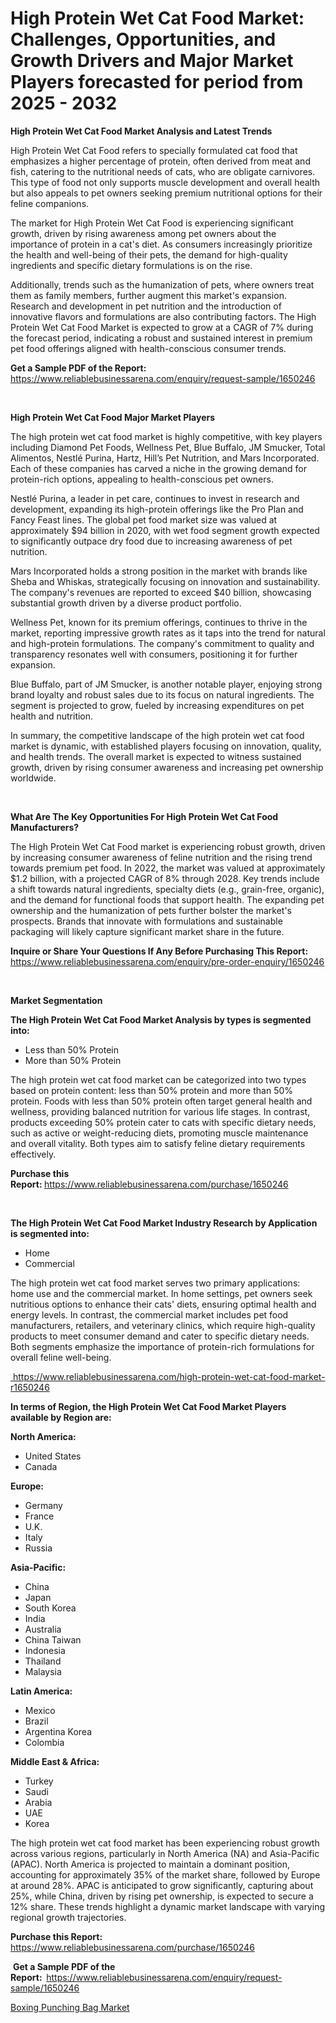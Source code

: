 <p><h1>High Protein Wet Cat Food Market: Challenges, Opportunities, and Growth Drivers and Major Market Players forecasted for period from 2025 - 2032</h1></p><p><strong>High Protein Wet Cat Food Market Analysis and Latest Trends</strong></p>
<p><p>High Protein Wet Cat Food refers to specially formulated cat food that emphasizes a higher percentage of protein, often derived from meat and fish, catering to the nutritional needs of cats, who are obligate carnivores. This type of food not only supports muscle development and overall health but also appeals to pet owners seeking premium nutritional options for their feline companions.</p><p>The market for High Protein Wet Cat Food is experiencing significant growth, driven by rising awareness among pet owners about the importance of protein in a cat's diet. As consumers increasingly prioritize the health and well-being of their pets, the demand for high-quality ingredients and specific dietary formulations is on the rise. </p><p>Additionally, trends such as the humanization of pets, where owners treat them as family members, further augment this market's expansion. Research and development in pet nutrition and the introduction of innovative flavors and formulations are also contributing factors. The High Protein Wet Cat Food Market is expected to grow at a CAGR of 7% during the forecast period, indicating a robust and sustained interest in premium pet food offerings aligned with health-conscious consumer trends.</p></p>
<p><strong>Get a Sample PDF of the Report:&nbsp;</strong> <a href="https://www.reliablebusinessarena.com/enquiry/request-sample/1650246?utm_campaign=1912&utm_medium=2&utm_source=Github&utm_content=ia&utm_term=06022025&utm_id=high-protein-wet-cat-food">https://www.reliablebusinessarena.com/enquiry/request-sample/1650246</a></p>
<p>&nbsp;</p>
<p><strong>High Protein Wet Cat Food Major Market Players</strong></p>
<p><p>The high protein wet cat food market is highly competitive, with key players including Diamond Pet Foods, Wellness Pet, Blue Buffalo, JM Smucker, Total Alimentos, Nestlé Purina, Hartz, Hill’s Pet Nutrition, and Mars Incorporated. Each of these companies has carved a niche in the growing demand for protein-rich options, appealing to health-conscious pet owners.</p><p>Nestlé Purina, a leader in pet care, continues to invest in research and development, expanding its high-protein offerings like the Pro Plan and Fancy Feast lines. The global pet food market size was valued at approximately $94 billion in 2020, with wet food segment growth expected to significantly outpace dry food due to increasing awareness of pet nutrition.</p><p>Mars Incorporated holds a strong position in the market with brands like Sheba and Whiskas, strategically focusing on innovation and sustainability. The company's revenues are reported to exceed $40 billion, showcasing substantial growth driven by a diverse product portfolio.</p><p>Wellness Pet, known for its premium offerings, continues to thrive in the market, reporting impressive growth rates as it taps into the trend for natural and high-protein formulations. The company's commitment to quality and transparency resonates well with consumers, positioning it for further expansion.</p><p>Blue Buffalo, part of JM Smucker, is another notable player, enjoying strong brand loyalty and robust sales due to its focus on natural ingredients. The segment is projected to grow, fueled by increasing expenditures on pet health and nutrition.</p><p>In summary, the competitive landscape of the high protein wet cat food market is dynamic, with established players focusing on innovation, quality, and health trends. The overall market is expected to witness sustained growth, driven by rising consumer awareness and increasing pet ownership worldwide.</p></p>
<p>&nbsp;</p>
<p><strong>What Are The Key Opportunities For High Protein Wet Cat Food Manufacturers?</strong></p>
<p><p>The High Protein Wet Cat Food market is experiencing robust growth, driven by increasing consumer awareness of feline nutrition and the rising trend towards premium pet food. In 2022, the market was valued at approximately $1.2 billion, with a projected CAGR of 8% through 2028. Key trends include a shift towards natural ingredients, specialty diets (e.g., grain-free, organic), and the demand for functional foods that support health. The expanding pet ownership and the humanization of pets further bolster the market's prospects. Brands that innovate with formulations and sustainable packaging will likely capture significant market share in the future.</p></p>
<p><strong>Inquire or Share Your Questions If Any Before Purchasing This Report:</strong> <a href="https://www.reliablebusinessarena.com/enquiry/pre-order-enquiry/1650246?utm_campaign=1912&utm_medium=2&utm_source=Github&utm_content=ia&utm_term=06022025&utm_id=high-protein-wet-cat-food">https://www.reliablebusinessarena.com/enquiry/pre-order-enquiry/1650246</a></p>
<p>&nbsp;</p>
<p><strong>Market Segmentation</strong></p>
<p><strong>The High Protein Wet Cat Food Market Analysis by types is segmented into:</strong></p>
<p><ul><li>Less than 50% Protein</li><li>More than 50% Protein</li></ul></p>
<p><p>The high protein wet cat food market can be categorized into two types based on protein content: less than 50% protein and more than 50% protein. Foods with less than 50% protein often target general health and wellness, providing balanced nutrition for various life stages. In contrast, products exceeding 50% protein cater to cats with specific dietary needs, such as active or weight-reducing diets, promoting muscle maintenance and overall vitality. Both types aim to satisfy feline dietary requirements effectively.</p></p>
<p><strong>Purchase this Report:&nbsp;</strong><a href="https://www.reliablebusinessarena.com/purchase/1650246?utm_campaign=1912&utm_medium=2&utm_source=Github&utm_content=ia&utm_term=06022025&utm_id=high-protein-wet-cat-food">https://www.reliablebusinessarena.com/purchase/1650246</a></p>
<p>&nbsp;</p>
<p><strong>The High Protein Wet Cat Food Market Industry Research by Application is segmented into:</strong></p>
<p><ul><li>Home</li><li>Commercial</li></ul></p>
<p><p>The high protein wet cat food market serves two primary applications: home use and the commercial market. In home settings, pet owners seek nutritious options to enhance their cats' diets, ensuring optimal health and energy levels. In contrast, the commercial market includes pet food manufacturers, retailers, and veterinary clinics, which require high-quality products to meet consumer demand and cater to specific dietary needs. Both segments emphasize the importance of protein-rich formulations for overall feline well-being.</p></p>
<p><a href="https://www.reliablebusinessarena.com/high-protein-wet-cat-food-market-r1650246?utm_campaign=1912&utm_medium=2&utm_source=Github&utm_content=ia&utm_term=06022025&utm_id=high-protein-wet-cat-food">&nbsp;https://www.reliablebusinessarena.com/high-protein-wet-cat-food-market-r1650246</a></p>
<p><strong>In terms of Region, the High Protein Wet Cat Food Market Players available by Region are:</strong></p>
<p>
    <p> <strong> North America: </strong>
        <ul>
            <li>United States</li>
            <li>Canada</li>
        </ul>
        </p> 
    <p> <strong> Europe: </strong>
        <ul>
            <li>Germany</li>
            <li>France</li>
            <li>U.K.</li>
            <li>Italy</li>
            <li>Russia</li>
        </ul>
        </p> 
    <p> <strong> Asia-Pacific: </strong>
        <ul>
            <li>China</li>
            <li>Japan</li>
            <li>South Korea</li>
            <li>India</li>
            <li>Australia</li>
            <li>China Taiwan</li>
            <li>Indonesia</li>
            <li>Thailand</li>
            <li>Malaysia</li>
        </ul>
        </p> 
    <p> <strong> Latin America: </strong>
        <ul>
            <li>Mexico</li>
            <li>Brazil</li>
            <li>Argentina Korea</li>
            <li>Colombia</li>
        </ul>
        </p> 
    <p> <strong> Middle East & Africa: </strong>
        <ul>
            <li>Turkey</li>
            <li>Saudi</li>
            <li>Arabia</li>
            <li>UAE</li>
            <li>Korea</li>
        </ul>
    </p>
    </p>
<p><p>The high protein wet cat food market has been experiencing robust growth across various regions, particularly in North America (NA) and Asia-Pacific (APAC). North America is projected to maintain a dominant position, accounting for approximately 35% of the market share, followed by Europe at around 28%. APAC is anticipated to grow significantly, capturing about 25%, while China, driven by rising pet ownership, is expected to secure a 12% share. These trends highlight a dynamic market landscape with varying regional growth trajectories.</p></p>
<p><strong>Purchase this Report: </strong><a href="https://www.reliablebusinessarena.com/purchase/1650246?utm_campaign=1912&utm_medium=2&utm_source=Github&utm_content=ia&utm_term=06022025&utm_id=high-protein-wet-cat-food">https://www.reliablebusinessarena.com/purchase/1650246</a></p>
<p>&nbsp;<strong>Get a Sample PDF of the Report:&nbsp;&nbsp;</strong><a href="https://www.reliablebusinessarena.com/enquiry/request-sample/1650246?utm_campaign=1912&utm_medium=2&utm_source=Github&utm_content=ia&utm_term=06022025&utm_id=high-protein-wet-cat-food">https://www.reliablebusinessarena.com/enquiry/request-sample/1650246</a></p>
<p><strong></strong></p>
<p><p><a href="https://github.com/globismark/Market-Research-Report-List-6/blob/main/boxing-punching-bag-market.md?utm_campaign=1912&utm_medium=2&utm_source=Github&utm_content=ia&utm_term=06022025&utm_id=high-protein-wet-cat-food">Boxing Punching Bag Market</a></p></p>